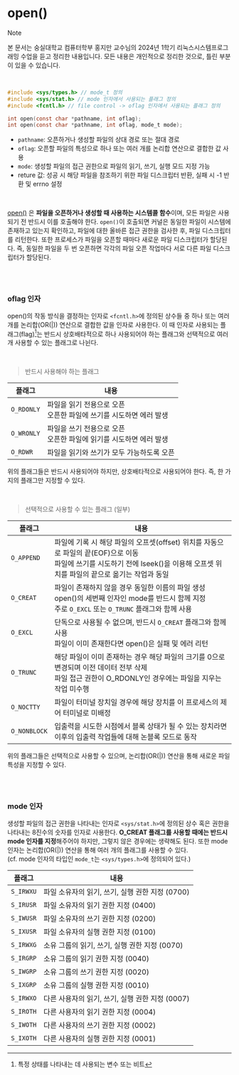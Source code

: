 # open()

> [!note]  
> 본 문서는 숭실대학교 컴퓨터학부 홍지만 교수님의 2024년 1학기 리눅스시스템프로그래밍 수업을 듣고 정리한 내용입니다. 모든 내용은 개인적으로 정리한 것으로, 틀린 부분이 있을 수 있습니다.

<br>

```c
#include <sys/types.h> // mode_t 정의
#include <sys/stat.h> // mode 인자에서 사용되는 플래그 정의
#include <fcntl.h> // file control -> oflag 인자에서 사용되는 플래그 정의

int open(const char *pathname, int oflag);
int open(const char *pathname, int oflag, mode_t mode);
```

- `pathname`: 오픈하거나 생성할 파일의 상대 경로 또는 절대 경로
- `oflag`: 오픈할 파일의 특성으로 하나 또는 여러 개를 논리합 연산으로 결합한 값 사용
- `mode`: 생성할 파일의 접근 권한으로 파일의 읽기, 쓰기, 실행 모드 지정 가능
- reture 값: 성공 시 해당 파일을 참조하기 위한 파일 디스크립터 반환, 실패 시 -1 반환 및 errno 설정

<br>

[open()](./open.c) 은 **파일을 오픈하거나 생성할 때 사용하는 시스템콜 함수**이며, 모든 파일은 사용되기 전 반드시 이를 호출해야 한다. `open()`이 호출되면 커널은 동일한 파일이 시스템에 존재하고 있는지 확인하고, 파일에 대한 올바른 접근 권한을 검사한 후, 파일 디스크립터를 리턴한다. 또한 프로세스가 파일을 오픈할 때마다 새로운 파일 디스크립터가 할당된다. 즉, 동일한 파일을 두 번 오픈하면 각각의 파일 오픈 작업마다 서로 다른 파일 디스크립터가 할당된다.

<br><br>

### oflag 인자

open()의 작동 방식을 결정하는 인자로 `<fcntl.h>`에 정의된 상수들 중 하나 또는 여러 개를 논리합(OR(|)) 연산으로 결합한 값을 인자로 사용한다. 이 때 인자로 사용되는 플래그(flag)[^1]는 반드시 상호배타적으로 하나 사용되어야 하는 플래그와 선택적으로 여러 개 사용할 수 있는 플래그로 나뉜다.

[^1]: 특정 상태를 나타내는 데 사용되는 변수 또는 비트

<br>

> 반드시 사용해야 하는 플래그

| 플래그 | 내용 |
| --- | --- |
| `O_RDONLY` | 파일을 읽기 전용으로 오픈 <br>오픈한 파일에 쓰기를 시도하면 에러 발생 |
| `O_WRONLY` | 파일을 쓰기 전용으로 오픈 <br>오픈한 파일에 읽기를 시도하면 에러 발생 |
| `O_RDWR` | 파일을 읽기와 쓰기가 모두 가능하도록 오픈 |

위의 플래그들은 반드시 사용되어야 하지만, 상호배타적으로 사용되어야 한다. 즉, 한 가지의 플래그만 지정할 수 있다.

<br>

> 선택적으로 사용할 수 있는 플래그 (일부)

| 플래그 | 내용 |
| --- | --- |
| `O_APPEND` | 파일에 기록 시 해당 파일의 오프셋(offset) 위치를 자동으로 파일의 끝(EOF)으로 이동 <br>파일에 쓰기를 시도하기 전에 lseek()을 이용해 오프셋 위치를 파일의 끝으로 옮기는 작업과 동일|
| `O_CREAT` | 파일이 존재하지 않을 경우 동일한 이름의 파일 생성 <br>open()의 세번째 인자인 mode를 반드시 함께 지정 <br>주로 `O_EXCL` 또는 `O_TRUNC` 플래그와 함께 사용|
| `O_EXCL` | 단독으로 사용될 수 없으며, 반드시 `O_CREAT` 플래그와 함께 사용 <br>파일이 이미 존재한다면 open()은 실패 및 에러 리턴|
| `O_TRUNC` | 해당 파일이 이미 존재하는 경우 해당 파일의 크기를 0으로 변경되며 이전 데이터 전부 삭제 <br>파일 접근 권한이 O_RDONLY인 경우에는 파일을 지우는 작업 미수행|
| `O_NOCTTY` | 파일이 터미널 장치일 경우에 해당 장치를 이 프로세스의 제어 터미널로 미배정 |
| `O_NONBLOCK` | 입출력을 시도한 시점에서 블록 상태가 될 수 있는 장치라면 이후의 입출력 작업들에 대해 논블록 모드로 동작|

위의 플래그들은 선택적으로 사용할 수 있으며, 논리합(OR(|)) 연산을 통해 새로운 파일 특성을 지정할 수 있다.

<br><br>

### mode 인자

생성할 파일의 접근 권한을 나타내는 인자로 `<sys/stat.h>`에 정의된 상수 혹은 권한을 나타내는 8진수의 숫자를 인자로 사용한다. **O_CREAT 플래그를 사용할 때에는 반드시 mode 인자를 지정**해주어야 하지만, 그렇지 않은 경우에는 생략해도 된다. 또한 mode 인자는 논리합(OR(|)) 연산을 통해 여러 개의 플래그를 사용할 수 있다.  
(cf. mode 인자의 타입인 `mode_t`는 `<sys/types.h>`에 정의되어 있다.)

| 플래그 | 내용 |
| --- | --- |
| `S_IRWXU` | 파일 소유자의 읽기, 쓰기, 실행 권한 지정 (0700)|
| `S_IRUSR` | 파일 소유자의 읽기 권한 지정 (0400)|
| `S_IWUSR` | 파일 소유자의 쓰기 권한 지정 (0200)|
| `S_IXUSR` | 파일 소유자의 실행 권한 지정 (0100)|
| `S_IRWXG` | 소유 그룹의 읽기, 쓰기, 실행 권한 지정 (0070)|
| `S_IRGRP` | 소유 그룹의 읽기 권한 지정 (0040)|
| `S_IWGRP` | 소유 그룹의 쓰기 권한 지정 (0020)|
| `S_IXGRP` | 소유 그룹의 실행 권한 지정 (0010)|
| `S_IRWXO` | 다른 사용자의 읽기, 쓰기, 실행 권한 지정 (0007)|
| `S_IROTH` | 다른 사용자의 읽기 권한 지정 (0004)|
| `S_IWOTH` | 다른 사용자의 쓰기 권한 지정 (0002)|
| `S_IXOTH` | 다른 사용자의 실행 권한 지정 (0001)|